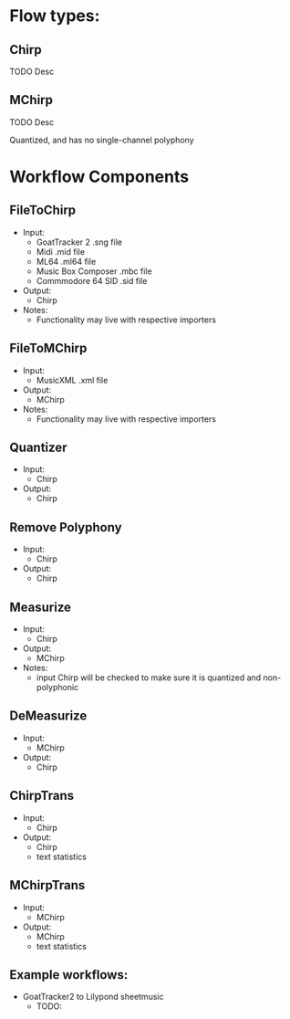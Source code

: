 # Flow types:
## Chirp
TODO Desc

## MChirp
TODO Desc

Quantized, and has no single-channel polyphony

# Workflow Components

## FileToChirp
* Input:
   * GoatTracker 2 .sng file
   * Midi .mid file
   * ML64 .ml64 file
   * Music Box Composer .mbc file
   * Commmodore 64 SID .sid file
* Output:
   * Chirp
* Notes:
   * Functionality may live with respective importers

## FileToMChirp
* Input:
   * MusicXML .xml file
* Output:
   * MChirp
* Notes:
   * Functionality may live with respective importers

## Quantizer
* Input:
   * Chirp
* Output:
   * Chirp

## Remove Polyphony
* Input:
   * Chirp
* Output:
   * Chirp

## Measurize
* Input:
   * Chirp
* Output:
   * MChirp
* Notes:
   * input Chirp will be checked to make sure it is quantized and non-polyphonic

## DeMeasurize
* Input: 
   * MChirp
* Output:
   * Chirp

## ChirpTrans
* Input:
   * Chirp
* Output:
   * Chirp
   * text statistics

## MChirpTrans
* Input:
   * MChirp
* Output:
   * MChirp
   * text statistics

## Example workflows:
* GoatTracker2 to Lilypond sheetmusic
   * TODO: 
